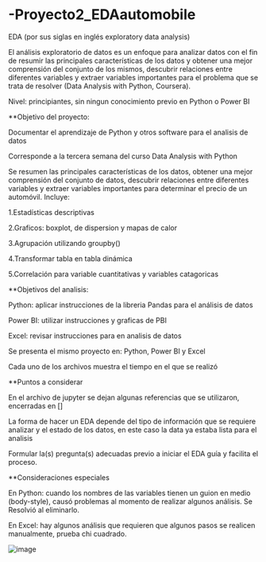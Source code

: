 # -Proyecto2_EDAautomobile

EDA (por sus siglas en inglés exploratory data analysis)

El análisis exploratorio de datos es un enfoque para analizar datos con el fin de resumir las principales características de los datos y obtener una mejor comprensión del conjunto de los mismos, descubrir relaciones entre diferentes variables y extraer variables importantes para el problema que se trata de resolver (Data Analysis with Python, Coursera).

Nivel: principiantes, sin ningun conocimiento previo en Python o Power BI



**Objetivo del proyecto:

Documentar el aprendizaje de Python y otros software para el analisis de datos

Corresponde a la tercera semana del curso Data Analysis with Python

Se resumen las principales características de los datos, obtener una mejor comprensión del conjunto de datos, descubrir relaciones entre diferentes variables y extraer variables importantes para determinar el precio de un automóvil. Incluye: 

  1.Estadísticas descriptivas

  2.Graficos: boxplot, de dispersion y mapas de calor

  3.Agrupación utilizando groupby() 

  4.Transformar tabla en tabla dinámica

  5.Correlación para variable cuantitativas y variables catagoricas


**Objetivos del analisis:

  Python: aplicar instrucciones de la libreria Pandas para el análisis de datos

  Power BI: utilizar instrucciones y graficas de PBI

  Excel: revisar instrucciones para en analisis de datos


Se presenta el mismo proyecto en: Python, Power BI y Excel

Cada uno de los archivos muestra el tiempo en el que se realizó 



**Puntos a considerar

  En el archivo de jupyter se dejan algunas referencias que se utilizaron, encerradas en [] 

  La forma de hacer un EDA depende del tipo de información que se requiere analizar y el estado de los datos, en este caso la data ya estaba lista para el analisis

  Formular la(s) pregunta(s) adecuadas previo a iniciar el EDA guía y facilita el proceso.
  
  
  
**Consideraciones especiales

  En Python: cuando los nombres de las variables tienen un guion en medio (body-style), causó problemas al momento de realizar algunos análisis. Se Resolvió al eliminarlo.
  
  En Excel: hay algunos análisis que requieren que algunos pasos se realicen manualmente, prueba chi cuadrado. 
  
  
  
  
  
  
  
  ![image](https://user-images.githubusercontent.com/82233779/171929685-035bbb0a-3324-423b-8e1c-66195f5fd759.png)

 
